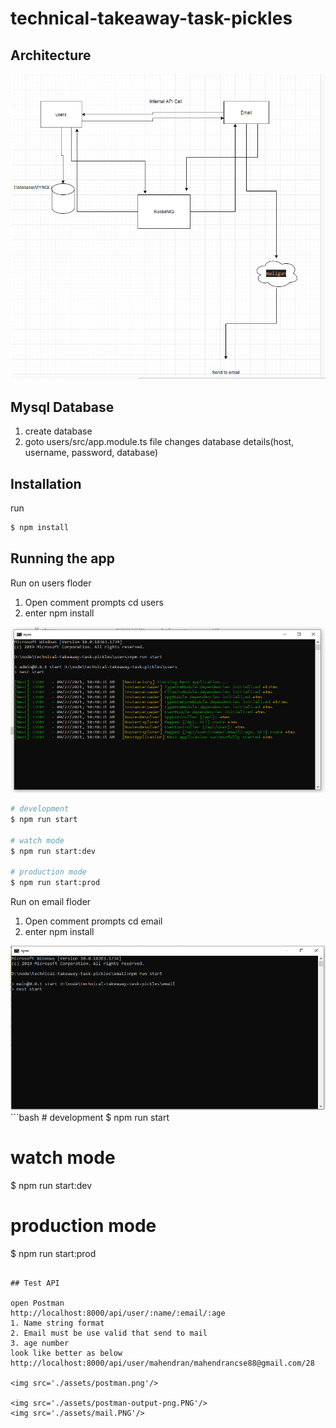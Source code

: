 # technical-takeaway-task-pickles

  <!--[![Backers on Open Collective](https://opencollective.com/nest/backers/badge.svg)](https://opencollective.com/nest#backer)
  [![Sponsors on Open Collective](https://opencollective.com/nest/sponsors/badge.svg)](https://opencollective.com/nest#sponsor)-->

## Architecture
<img src='./assets/Architecture.png'/>


## Mysql Database 


1. create database 
2. goto users/src/app.module.ts file changes database details(host, username, password, database)



## Installation
run
```bash
$ npm install
```

## Running the app


Run on users floder 
1. Open comment prompts cd users 
2. enter npm install 
<img src='./assets/users-running-cmd.png'/>

```bash
# development
$ npm run start

# watch mode
$ npm run start:dev

# production mode
$ npm run start:prod
```

Run on email floder 
1. Open comment prompts cd email 
2. enter npm install 
<img src='./assets/email-running-cmd.png'/>
```bash
# development
$ npm run start

# watch mode
$ npm run start:dev

# production mode
$ npm run start:prod
```

## Test API

open Postman 
http://localhost:8000/api/user/:name/:email/:age
1. Name string format
2. Email must be use valid that send to mail  
3. age number
look like better as below
http://localhost:8000/api/user/mahendran/mahendrancse88@gmail.com/28

<img src='./assets/postman.png'/>

<img src='./assets/postman-output-png.PNG'/>
<img src='./assets/mail.PNG'/>